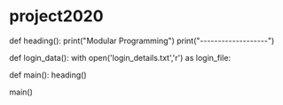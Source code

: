 # project2020
def heading():
    print("Modular Programming")
    print("-------------------")

def login_data():
    with open('login_details.txt','r') as login_file:


def main():
    heading()

main()
